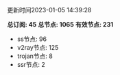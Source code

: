 更新时间2023-01-05 14:39:28

**总订阅: 45**
**总节点: 1065**
**有效节点: 231**
- ss节点: 96
- v2ray节点: 125
- trojan节点: 8
- ssr节点: 2
